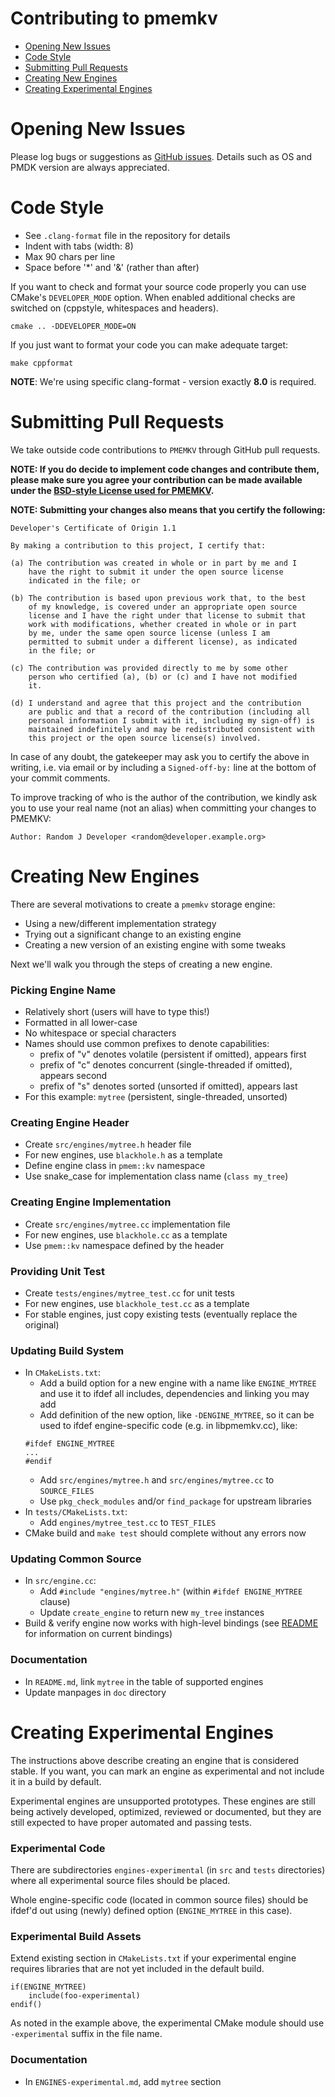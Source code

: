 # Contributing to pmemkv

- [Opening New Issues](#opening-new-issues)
- [Code Style](#code-style)
- [Submitting Pull Requests](#submitting-pull-requests)
- [Creating New Engines](#creating-new-engines)
- [Creating Experimental Engines](#creating-experimental-engines)

# Opening New Issues

Please log bugs or suggestions as [GitHub issues](https://github.com/pmem/pmemkv/issues).
Details such as OS and PMDK version are always appreciated.

# Code Style

* See `.clang-format` file in the repository for details
* Indent with tabs (width: 8)
* Max 90 chars per line
* Space before '*' and '&' (rather than after)

If you want to check and format your source code properly you can use CMake's `DEVELOPER_MODE`
option. When enabled additional checks are switched on (cppstyle, whitespaces and headers).

```
cmake .. -DDEVELOPER_MODE=ON
```

If you just want to format your code you can make adequate target:
```
make cppformat
```

**NOTE**: We're using specific clang-format - version exactly **8.0** is required.

# Submitting Pull Requests

We take outside code contributions to `PMEMKV` through GitHub pull requests.

**NOTE: If you do decide to implement code changes and contribute them,
please make sure you agree your contribution can be made available under the
[BSD-style License used for PMEMKV](https://github.com/pmem/pmemkv/blob/master/LICENSE).**

**NOTE: Submitting your changes also means that you certify the following:**

```
Developer's Certificate of Origin 1.1

By making a contribution to this project, I certify that:

(a) The contribution was created in whole or in part by me and I
    have the right to submit it under the open source license
    indicated in the file; or

(b) The contribution is based upon previous work that, to the best
    of my knowledge, is covered under an appropriate open source
    license and I have the right under that license to submit that
    work with modifications, whether created in whole or in part
    by me, under the same open source license (unless I am
    permitted to submit under a different license), as indicated
    in the file; or

(c) The contribution was provided directly to me by some other
    person who certified (a), (b) or (c) and I have not modified
    it.

(d) I understand and agree that this project and the contribution
    are public and that a record of the contribution (including all
    personal information I submit with it, including my sign-off) is
    maintained indefinitely and may be redistributed consistent with
    this project or the open source license(s) involved.
```

In case of any doubt, the gatekeeper may ask you to certify the above in writing,
i.e. via email or by including a `Signed-off-by:` line at the bottom
of your commit comments.

To improve tracking of who is the author of the contribution, we kindly ask you
to use your real name (not an alias) when committing your changes to PMEMKV:
```
Author: Random J Developer <random@developer.example.org>
```

# Creating New Engines

There are several motivations to create a `pmemkv` storage engine:

* Using a new/different implementation strategy
* Trying out a significant change to an existing engine
* Creating a new version of an existing engine with some tweaks

Next we'll walk you through the steps of creating a new engine.

### Picking Engine Name

* Relatively short (users will have to type this!)
* Formatted in all lower-case
* No whitespace or special characters
* Names should use common prefixes to denote capabilities:
  - prefix of "v" denotes volatile (persistent if omitted), appears first
  - prefix of "c" denotes concurrent (single-threaded if omitted), appears second
  - prefix of "s" denotes sorted (unsorted if omitted), appears last
* For this example: `mytree` (persistent, single-threaded, unsorted)

### Creating Engine Header

* Create `src/engines/mytree.h` header file
* For new engines, use `blackhole.h` as a template
* Define engine class in `pmem::kv` namespace
* Use snake_case for implementation class name (`class my_tree`)

### Creating Engine Implementation

* Create `src/engines/mytree.cc` implementation file
* For new engines, use `blackhole.cc` as a template
* Use `pmem::kv` namespace defined by the header

### Providing Unit Test

* Create `tests/engines/mytree_test.cc` for unit tests
* For new engines, use `blackhole_test.cc` as a template
* For stable engines, just copy existing tests (eventually replace the original)

### Updating Build System

* In `CMakeLists.txt`:
    * Add a build option for a new engine with a name like `ENGINE_MYTREE`
    and use it to ifdef all includes, dependencies and linking you may add
    * Add definition of the new option, like `-DENGINE_MYTREE`, so it can
    be used to ifdef engine-specific code (e.g. in libpmemkv.cc), like:
    ```
    #ifdef ENGINE_MYTREE
    ...
    #endif
    ```
    * Add `src/engines/mytree.h` and `src/engines/mytree.cc` to `SOURCE_FILES`
    * Use `pkg_check_modules` and/or `find_package` for upstream libraries
* In `tests/CMakeLists.txt`:
    * Add `engines/mytree_test.cc` to `TEST_FILES`
* CMake build and `make test` should complete without any errors now

### Updating Common Source

* In `src/engine.cc`:
    * Add `#include "engines/mytree.h"` (within `#ifdef ENGINE_MYTREE` clause)
    * Update `create_engine` to return new `my_tree` instances
* Build & verify engine now works with high-level bindings (see [README](https://github.com/pmem/pmemkv#bindings) for information on current bindings)

### Documentation

* In `README.md`, link `mytree` in the table of supported engines
* Update manpages in `doc` directory

# Creating Experimental Engines

The instructions above describe creating an engine that is considered stable. If you want,
you can mark an engine as experimental and not include it in a build by default.

Experimental engines are unsupported prototypes. These engines are still being actively
developed, optimized, reviewed or documented, but they are still expected to have proper
automated and passing tests.

### Experimental Code

There are subdirectories `engines-experimental` (in `src` and `tests` directories) where all
experimental source files should be placed.

Whole engine-specific code (located in common source files) should be ifdef'd out using
(newly) defined option (`ENGINE_MYTREE` in this case).

### Experimental Build Assets

Extend existing section in `CMakeLists.txt` if your experimental engine requires libraries that
are not yet included in the default build.

```
if(ENGINE_MYTREE)
    include(foo-experimental)
endif()
```

As noted in the example above, the experimental CMake module should use `-experimental` suffix in the file name.

### Documentation

* In `ENGINES-experimental.md`, add `mytree` section
